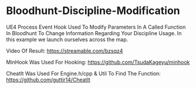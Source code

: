 # Bloodhunt-Discipline-Modification

UE4 Process Event Hook Used To Modify Parameters In A Called Function In Bloodhunt To Change Information Regarding Your Discipline Usage.
In this example we launch ourselves across the map.

Video Of Result: https://streamable.com/bzsqz4

MinHook Was Used For Hooking: https://github.com/TsudaKageyu/minhook

CheatIt Was Used For Engine.h/cpp & Util To Find The Function: https://github.com/guttir14/CheatIt
